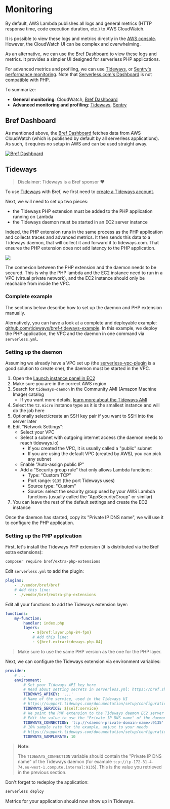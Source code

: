 # Monitoring

By default, AWS Lambda publishes all logs and general metrics (HTTP response time, code execution duration, etc.) to AWS CloudWatch.

It is possible to view these logs and metrics directly in the [AWS console](https://us-east-1.console.aws.amazon.com/cloudwatch/home?region=us-east-1). However, the CloudWatch UI can be complex and overwhelming.

As an alternative, we can use the [Bref Dashboard](https://dashboard.bref.sh/?ref=bref) to view these logs and metrics. It provides a simpler UI designed for serverless PHP applications.

For advanced metrics and profiling, we can use [Tideways](https://tideways.com/?ref=bref), or [Sentry's performance monitoring](/sentry). Note that [Serverless.com's Dashboard](https://www.serverless.com/) is not compatible with PHP.

To summarize:

- **General monitoring**: CloudWatch, [Bref Dashboard](https://dashboard.bref.sh/?ref=bref)
- **Advanced monitoring and profiling**: [Tideways](https://tideways.com/?ref=bref), [Sentry](/sentry)

## Bref Dashboard

As mentioned above, the [Bref Dashboard](https://dashboard.bref.sh/?ref=bref) fetches data from AWS CloudWatch (which is published by default by all serverless applications). As such, it requires no setup in AWS and can be used straight away.

[![Bref Dashboard](./monitoring/bref-dashboard.png)](https://dashboard.bref.sh/?ref=bref)

## Tideways

> Disclaimer: Tideways is a Bref sponsor ❤️

To use [Tideways](https://tideways.com/?ref=bref) with Bref, we first need to [create a Tideways account](https://app.tideways.io/register/).

Next, we will need to set up two pieces:

- the Tideways PHP extension must be added to the PHP application running on Lambda
- the Tideways daemon must be started in an EC2 server instance

Indeed, the PHP extension runs in the same process as the PHP application and collects traces and advanced metrics. It then sends this data to a Tideways daemon, that will collect it and forward it to tideways.com. That ensures the PHP extension does not add latency to the PHP application.

![](./monitoring/tideways-schema.svg)

The connexion between the PHP extension and the daemon needs to be secured. This is why the PHP lambda and the EC2 instance need to run in a VPC (virtual private network), and the EC2 instance should only be reachable from inside the VPC.

### Complete example

The sections below describe how to set up the daemon and PHP extension manually.

Alernatively, you can have a look at a complete and deployable example: [github.com/tideways/bref-tideways-example](https://github.com/tideways/bref-tideways-example). In this example, we deploy the PHP application, the VPC and the daemon in one command via `serverless.yml`.

### Setting up the daemon

Assuming we already have a VPC set up (the [serverless-vpc-plugin](https://github.com/smoketurner/serverless-vpc-plugin) is a good solution to create one), the daemon must be started in the VPC.

1. Open the [Launch instance panel in EC2](https://console.aws.amazon.com/ec2/home#LaunchInstances:)
1. Make sure you are in the correct AWS region
1. Search for `tideways-daemon` in the Community AMI (Amazon Machine Image) catalog
    - If you want more details, [learn more about the Tideways AMI](https://github.com/tideways/tideways-daemon-ami#readme)
1. Select the `t2.micro` instance type as it is the smallest instance and will do the job here
1. Optionally select/create an SSH key pair if you want to SSH into the server later
1. Edit "Network Settings":
    - Select your VPC
    - Select a subnet with outgoing internet access (the daemon needs to reach tideways.io)
        - If you created the VPC, it is usually called a "public" subnet
        - If you are using the default VPC (created by AWS), you can pick any subnet
    - Enable "Auto-assign public IP"
    - Add a "Security group rule" that only allows Lambda functions:
        - Type: "Custom TCP"
        - Port range: `9135` (the port Tideways uses)
        - Source type: "Custom"
        - Source: select the security group used by your AWS Lambda functions (usually called the "AppSecurityGroup" or similar)
1. You can leave the rest of the default settings and create the EC2 instance

Once the daemon has started, copy its "Private IP DNS name", we will use it to configure the PHP application.

### Setting up the PHP application

First, let's install the Tideways PHP extension (it is distributed via the Bref extra extensions):

```bash
composer require bref/extra-php-extensions
```

Edit `serverless.yml` to add the plugin:

```yml
plugins:
    - ./vendor/bref/bref
    # Add this line:
    - ./vendor/bref/extra-php-extensions
```

Edit all your functions to add the Tideways extension layer:

```yml
functions:
    my-function:
        handler: index.php
        layers:
            - ${bref:layer.php-84-fpm}
            # Add this line:
            - ${bref-extra:tideways-php-84}
```

> Make sure to use the same PHP version as the one for the PHP layer.

Next, we can configure the Tideways extension via environment variables:

```yml
provider:
    # ...
    environment:
        # Set your Tideways API key here
        # Read about setting secrets in serverless.yml: https://bref.sh/docs/environment/variables.html#secrets
        TIDEWAYS_APIKEY: '...'
        # Name of the service, used in the Tideways UI
        # https://support.tideways.com/documentation/setup/configuration/services.html
        TIDEWAYS_SERVICE: ${self:service}
        # We point the PHP extension to the Tideways daemon EC2 server
        # Edit the value to use the "Private IP DNS name" of the daemon server
        TIDEWAYS_CONNECTION: 'tcp://<daemon-private-domain-name>:9135'
        # 10% sample rate for the example, adjust to your needs
        # https://support.tideways.com/documentation/setup/configuration/sampling.html
        TIDEWAYS_SAMPLERATE: 10
```

> **Note**:
> 
> The `TIDEWAYS_CONNECTION` variable should contain the "Private IP DNS name" of the Tideways daemon (for example `tcp://ip-172-31-4-74.eu-west-1.compute.internal:9135`). This is the value you retrieved in the previous section.

Don't forget to redeploy the application:

```bash
serverless deploy
```

Metrics for your application should now show up in Tideways.
